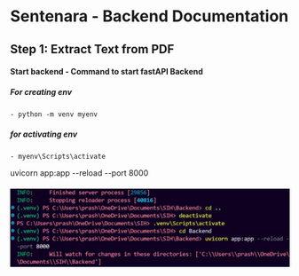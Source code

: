 # Sentenara - Backend Documentation


## Step 1: Extract Text from PDF 

#### Start backend - Command to start fastAPI Backend


##### For creating env
    - python -m venv myenv
##### for activating env
    - myenv\Scripts\activate
uvicorn app:app --reload --port 8000


#### ![alt text](<Activate_ENV.png>)